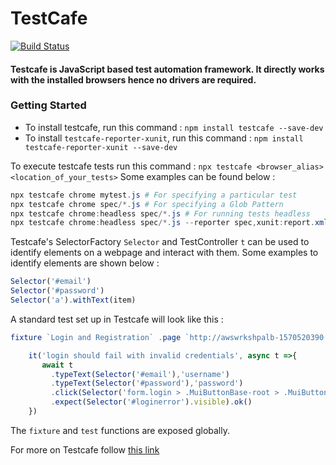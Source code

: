 # TestCafe

[![Build Status](https://dev.azure.com/AutomationsTools/Execution/_apis/build/status/TestCafe?branchName=master)](https://dev.azure.com/AutomationsTools/Execution/_build/latest?definitionId=6&branchName=master)

#### Testcafe is JavaScript based test automation framework. It directly works with the installed browsers hence no drivers are required.

### Getting Started 
* To install testcafe, run this command : `npm install testcafe --save-dev`
* To install `testcafe-reporter-xunit`, run this command : `npm install testcafe-reporter-xunit --save-dev`

To execute testcafe tests run this command : `npx testcafe <browser_alias> <location_of_your_tests>`
Some examples can be found below :
```powershell 
npx testcafe chrome mytest.js # For specifying a particular test
npx testcafe chrome spec/*.js # For specifying a Glob Pattern
npx testcafe chrome:headless spec/*.js # For running tests headless
npx testcafe chrome:headless spec/*.js --reporter spec,xunit:report.xml # For specifying reporter type and report location 
```

Testcafe's SelectorFactory `Selector` and TestController `t` can be used to identify elements on a webpage and interact with them.
Some examples to identify elements are shown below :
```javascript
Selector('#email')
Selector('#password')
Selector('a').withText(item)
```

A standard test set up in Testcafe will look like this :
```javascript
fixture `Login and Registration` .page `http://awswrkshpalb-1570520390.us-west-2.elb.amazonaws.com:3000/cts-shop/login`

    it('login should fail with invalid credentials', async t =>{ 
       await t
         .typeText(Selector('#email'),'username')
         .typeText(Selector('#password'),'password')
         .click(Selector('form.login > .MuiButtonBase-root > .MuiButton-label'))
         .expect(Selector('#loginerror').visible).ok()
    })   
```
The `fixture` and `test` functions are exposed globally.

For more on Testcafe follow [this link](https://devexpress.github.io/testcafe/)
